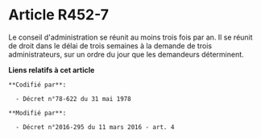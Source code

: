 # Article R452-7

Le conseil d'administration se réunit au moins trois fois par an. Il se réunit de droit dans le délai de trois semaines à la
demande de trois administrateurs, sur un ordre du jour que les demandeurs déterminent.

**Liens relatifs à cet article**

	**Codifié par**:

	  - Décret n°78-622 du 31 mai 1978

	**Modifié par**:

	  - Décret n°2016-295 du 11 mars 2016 - art. 4
